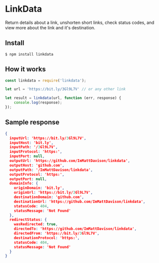 # LinkData

Return details about a link, unshorten short links, check status codes, and view more about the link and it's destination.

## Install

```$ npm install linkdata```

## How it works

```js
const linkdata = require('linkdata');

let url = 'https://bit.ly/3Gl9L7V' // or any other link

let result = linkdata(url, function (err, response) {
    console.log(response);
});
```

## Sample response

```json 
{
  inputUrl: 'https://bit.ly/3Gl9L7V',
  inputHost: 'bit.ly',
  inputPath: '/3Gl9L7V',
  inputProtocol: 'https:',
  inputPort: null,
  outputUrl: 'https://github.com/ImMattDavison/linkdata',
  outputHost: 'github.com',
  outputPath: '/ImMattDavison/linkdata',
  outputProtocol: 'https:',
  outputPort: null,
  domainInfo: {
    originDomain: 'bit.ly',
    originUrl: 'https://bit.ly/3Gl9L7V',
    destinationDomain: 'github.com',
    destinationUrl: 'https://github.com/ImMattDavison/linkdata',
    statusCode: 404,
    statusMessage: 'Not Found'
  },
  redirectStatus: {
    wasRedirected: true,
    directedTo: 'https://github.com/ImMattDavison/linkdata',
    directedFrom: 'https://bit.ly/3Gl9L7V',
    destinationProtocol: 'https:',
    statusCode: 404,
    statusMessage: 'Not Found'
  }
}
```